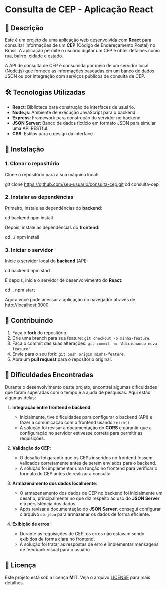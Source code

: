 # Consulta de CEP - Aplicação React

## 🚀 Descrição

Este é um projeto de uma aplicação web desenvolvida com **React** para consultar informações de um **CEP** (Código de Endereçamento Postal) no Brasil. A aplicação permite o usuário digitar um CEP e obter detalhes como rua, bairro, cidade e estado. 

A API de consulta de CEP é consumida por meio de um servidor local (Node.js) que fornece as informações baseadas em um banco de dados JSON ou por integração com serviços públicos de consulta de CEP.

## 🛠️ Tecnologias Utilizadas

- **React**: Biblioteca para construção de interfaces de usuário.
- **Node.js**: Ambiente de execução JavaScript para o backend.
- **Express**: Framework para construção do servidor no backend.
- **JSON Server**: Banco de dados fictício em formato JSON para simular uma API RESTful.
- **CSS**: Estilos para o design da interface.

## 🔧 Instalação

### 1. Clonar o repositório

Clone o repositório para a sua máquina local:

git clone https://github.com/seu-usuario/consulta-cep.git
cd consulta-cep

### 2. Instalar as dependências

Primeiro, instale as dependências do **backend**:

cd backend
npm install

Depois, instale as dependências do **frontend**:

cd ../
npm install

### 3. Iniciar o servidor

Inicie o servidor local do **backend** (API):

cd backend
npm start

E depois, inicie o servidor de desenvolvimento do **React**:

cd ..
npm start

Agora você pode acessar a aplicação no navegador através de [http://localhost:3000](http://localhost:3000).


## 🤝 Contribuindo

1. Faça o **fork** do repositório.
2. Crie uma branch para sua feature: `git checkout -b minha-feature`.
3. Faça o commit das suas alterações: `git commit -m 'Adicionando nova feature'`.
4. Envie para o seu fork: `git push origin minha-feature`.
5. Abra um **pull request** para o repositório original.

## 🚧 Dificuldades Encontradas

Durante o desenvolvimento deste projeto, encontrei algumas dificuldades que foram superadas com o tempo e a ajuda de pesquisas. Aqui estão algumas delas:

1. **Integração entre frontend e backend**:
   - Inicialmente, tive dificuldades para configurar o backend (API) e fazer a comunicação com o frontend usando `fetch()`.
   - A solução foi revisar a documentação do **CORS** e garantir que a configuração no servidor estivesse correta para permitir as requisições.

2. **Validação do CEP**:
   - O desafio foi garantir que os CEPs inseridos no frontend fossem validados corretamente antes de serem enviados para o backend.
   - A solução foi implementar uma função no frontend para verificar o formato do CEP antes de realizar a consulta.

3. **Armazenamento dos dados localmente**:
   - O armazenamento dos dados de CEP no backend foi inicialmente um desafio, principalmente no que diz respeito ao uso do **JSON Server** e à persistência dos dados.
   - Após revisar a documentação do **JSON Server**, consegui configurar o arquivo `db.json` para armazenar os dados de forma eficiente.

4. **Exibição de erros**:
   - Durante as requisições de CEP, os erros não estavam sendo exibidos de forma clara no frontend.
   - A solução foi tratar as respostas de erro e implementar mensagens de feedback visual para o usuário.

## 📄 Licença

Este projeto está sob a licença **MIT**. Veja o arquivo [LICENSE](LICENSE) para mais detalhes.
